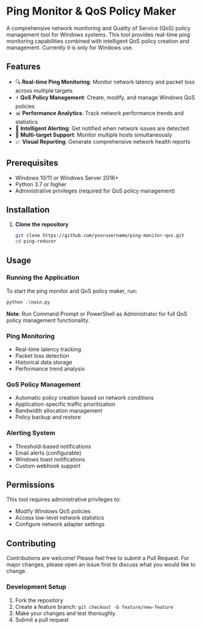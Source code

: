 # Ping Monitor & QoS Policy Maker

A comprehensive network monitoring and Quality of Service (QoS) policy management tool for Windows systems. This tool provides real-time ping monitoring capabilities combined with intelligent QoS policy creation and management. Currently it is only for Windows use.

## Features

- 🔍 **Real-time Ping Monitoring**: Monitor network latency and packet loss across multiple targets
- ⚡ **QoS Policy Management**: Create, modify, and manage Windows QoS policies
- 📊 **Performance Analytics**: Track network performance trends and statistics
- 🚨 **Intelligent Alerting**: Get notified when network issues are detected
- 🎯 **Multi-target Support**: Monitor multiple hosts simultaneously
- 📈 **Visual Reporting**: Generate comprehensive network health reports

## Prerequisites

- Windows 10/11 or Windows Server 2016+
- Python 3.7 or higher
- Administrative privileges (required for QoS policy management)

## Installation

1. **Clone the repository**
   ```bash
   git clone https://github.com/yourusername/ping-monitor-qos.git
   cd ping-reducer
   ```

## Usage

### Running the Application

To start the ping monitor and QoS policy maker, run:

```bash
python .\main.py
```

**Note**: Run Command Prompt or PowerShell as Administrator for full QoS policy management functionality.

### Ping Monitoring

- Real-time latency tracking
- Packet loss detection
- Historical data storage
- Performance trend analysis

### QoS Policy Management

- Automatic policy creation based on network conditions
- Application-specific traffic prioritization
- Bandwidth allocation management
- Policy backup and restore

### Alerting System

- Threshold-based notifications
- Email alerts (configurable)
- Windows toast notifications
- Custom webhook support

## Permissions

This tool requires administrative privileges to:

- Modify Windows QoS policies
- Access low-level network statistics
- Configure network adapter settings

## Contributing

Contributions are welcome! Please feel free to submit a Pull Request. For major changes, please open an issue first to discuss what you would like to change.

### Development Setup

1. Fork the repository
2. Create a feature branch: `git checkout -b feature/new-feature`
3. Make your changes and test thoroughly
4. Submit a pull request

